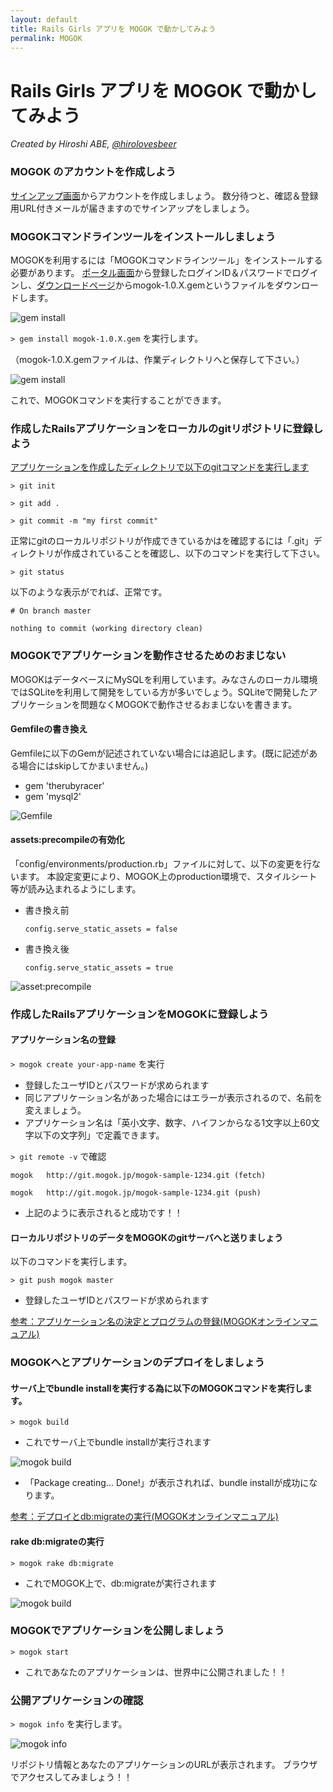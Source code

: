 ```yaml
---
layout: default
title: Rails Girls アプリを MOGOK で動かしてみよう
permalink: MOGOK
---
```


# Rails Girls アプリを MOGOK で動かしてみよう

*Created by Hiroshi ABE, [@hirolovesbeer](https://twitter.com/hirolovesbeer)*

### MOGOK のアカウントを作成しよう
[サインアップ画面](https://auth.mogok.jp/signup)からアカウントを作成しましょう。
数分待つと、確認＆登録用URL付きメールが届きますのでサインアップをしましょう。


### MOGOKコマンドラインツールをインストールしましょう
MOGOKを利用するには「MOGOKコマンドラインツール」をインストールする必要があります。
[ポータル画面](https://portal.mogok.jp/)から登録したログインID＆パスワードでログインし、[ダウンロードページ](https://portal.mogok.jp/download)からmogok-1.0.X.gemというファイルをダウンロードします。

![gem install](http://dl.dropbox.com/u/908641/starting-mogok/kanazawa_rb_06.016.png)


`> gem install mogok-1.0.X.gem` を実行します。

（mogok-1.0.X.gemファイルは、作業ディレクトリへと保存して下さい。）

![gem install](http://dl.dropbox.com/u/908641/starting-mogok/kanazawa_rb_06.017.png)

これで、MOGOKコマンドを実行することができます。


### 作成したRailsアプリケーションをローカルのgitリポジトリに登録しよう
[アプリケーションを作成したディレクトリで以下のgitコマンドを実行します](https://portal.mogok.jp/documents/rails_deployment_guide/create_git_repository/)

`> git init`

`> git add .`

`> git commit -m "my first commit"`

正常にgitのローカルリポジトリが作成できているかはを確認するには「.git」ディレクトリが作成されていることを確認し、以下のコマンドを実行して下さい。

`> git status`

以下のような表示がでれば、正常です。

`# On branch master`

`nothing to commit (working directory clean)`



### MOGOKでアプリケーションを動作させるためのおまじない
MOGOKはデータベースにMySQLを利用しています。みなさんのローカル環境ではSQLiteを利用して開発をしている方が多いでしょう。SQLiteで開発したアプリケーションを問題なくMOGOKで動作させるおまじないを書きます。

#### Gemfileの書き換え
Gemfileに以下のGemが記述されていない場合には追記します。(既に記述がある場合にはskipしてかまいません。)

 - gem 'therubyracer'
 - gem 'mysql2'

![Gemfile](http://dl.dropbox.com/u/908641/starting-mogok/kanazawa_rb_06.013.png)

#### assets:precompileの有効化
「config/environments/production.rb」ファイルに対して、以下の変更を行ないます。 本設定変更により、MOGOK上のproduction環境で、スタイルシート等が読み込まれるようにします。

- 書き換え前

  `config.serve_static_assets = false`

- 書き換え後

  `config.serve_static_assets = true`

![asset:precompile](http://dl.dropbox.com/u/908641/starting-mogok/kanazawa_rb_06.014.png)


### 作成したRailsアプリケーションをMOGOKに登録しよう
#### アプリケーション名の登録
`> mogok create your-app-name` を実行

- 登録したユーザIDとパスワードが求められます
- 同じアプリケーション名があった場合にはエラーが表示されるので、名前を変えましょう。
- アプリケーション名は「英小文字、数字、ハイフンからなる1文字以上60文字以下の文字列」で定義できます。

`> git remote -v` で確認

`mogok   http://git.mogok.jp/mogok-sample-1234.git (fetch)` 

`mogok   http://git.mogok.jp/mogok-sample-1234.git (push)`

- 上記のように表示されると成功です！！


#### ローカルリポジトリのデータをMOGOKのgitサーバへと送りましょう
以下のコマンドを実行します。

`> git push mogok master`

- 登録したユーザIDとパスワードが求められます

[参考：アプリケーション名の決定とプログラムの登録(MOGOKオンラインマニュアル)](https://portal.mogok.jp/documents/rails_deployment_guide/create_mogok_app/)

### MOGOKへとアプリケーションのデプロイをしましょう
#### サーバ上でbundle installを実行する為に以下のMOGOKコマンドを実行します。
`> mogok build`
 
- これでサーバ上でbundle installが実行されます

![mogok build](http://dl.dropbox.com/u/908641/starting-mogok/fig_deployment_1.png)

- 「Package creating... Done!」が表示されれば、bundle installが成功になります。

[参考：デプロイとdb:migrateの実行(MOGOKオンラインマニュアル)](https://portal.mogok.jp/documents/rails_deployment_guide/deployment/)


#### rake db:migrateの実行
`> mogok rake db:migrate`

- これでMOGOK上で、db:migrateが実行されます

![mogok build](http://dl.dropbox.com/u/908641/starting-mogok/fig_deployment_2.png)


### MOGOKでアプリケーションを公開しましょう
`> mogok start`

- これであなたのアプリケーションは、世界中に公開されました！！


### 公開アプリケーションの確認
`> mogok info` を実行します。

![mogok info](https://dl.dropbox.com/u/10442024/mogolog/20121220/20121220-9.png)

リポジトリ情報とあなたのアプリケーションのURLが表示されます。
ブラウザでアクセスしてみましょう！！
